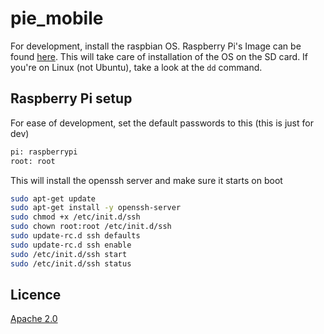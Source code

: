 # pie_mobile

For development, install the raspbian OS.
Raspberry Pi's Image can be found [here](https://www.raspberrypi.org/software/). This will take care of installation of the OS on the SD card. If you're on Linux (not Ubuntu), take a look at the `dd` command.

## Raspberry Pi setup

For ease of development, set the default passwords to this (this is just for dev)
```bash
pi: raspberrypi
root: root
```

This will install the openssh server and make sure it starts on boot
```bash
sudo apt-get update
sudo apt-get install -y openssh-server
sudo chmod +x /etc/init.d/ssh
sudo chown root:root /etc/init.d/ssh
sudo update-rc.d ssh defaults
sudo update-rc.d ssh enable
sudo /etc/init.d/ssh start
sudo /etc/init.d/ssh status
```

## Licence
[Apache 2.0](https://github.com/jamesbarboza/pie_mobile/blob/main/LICENSE)
